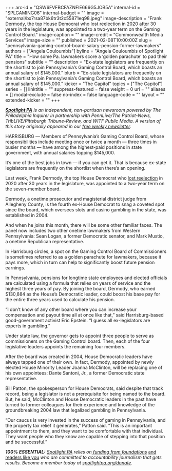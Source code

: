+++
arc-id = "QSW6FVFBCFAZNFIE666G5JOB5A"
internal-id = "SPLGAMING06"
internal-budget = ""
image = "external/bx7rsa87bk6tr3t2c55871eq98.jpeg"
image-description = "Frank Dermody, the top House Democrat who lost reelection in 2020 after 30 years in the legislature, was appointed to a two-year term on the Gaming Control Board."
image-caption = ""
image-credit = "Commonwealth Media Services"
image-size = ""
published = 2021-02-08T10:00:00Z
slug = "pennsylvania-gaming-control-board-salary-pension-former-lawmakers"
authors = ["Angela Couloumbis"]
byline = "Angela Couloumbis of Spotlight PA"
title = "How some Pa. lawmakers score a ‘golden parachute’ to pad their pensions"
subtitle = ""
description = "Ex-state legislators are frequently on the shortlist to join Pennsylvania’s Gaming Control Board, which boasts an annual salary of $145,000."
blurb = "Ex-state legislators are frequently on the shortlist to join Pennsylvania’s Gaming Control Board, which boasts an annual salary of $145,000."
kicker = "The Capitol"
topics = ["The Capitol"]
series = []
linktitle = ""
suppress-featured = false
weight = 0
url = ""
aliases = []
modal-exclude = false
no-index = false
language-code = ""
layout = ""
extended-kicker = ""
+++

<a href="https://www.spotlightpa.org/"><i><b>Spotlight PA</b></i></a><i> is an independent, non-partisan newsroom powered by The Philadelphia Inquirer in partnership with PennLive/The Patriot-News, TribLIVE/Pittsburgh Tribune-Review, and WITF Public Media. A version of this story originally appeared in our </i><a href="https://www.spotlightpa.org/newsletters"><i>free weekly newsletter</i></a><i>.</i>

HARRISBURG — Members of Pennsylvania’s Gaming Control Board, whose responsibilities include meeting once or twice a month — three times in busier months — have among the highest-paid positions in state government, with annual salaries topping $145,000.

It’s one of the best jobs in town — if you can get it. That is because ex-state legislators are frequently on the shortlist when there’s an opening.

Last week, Frank Dermody, the top House Democrat who <a href="https://www.pennlive.com/elections/2020/11/house-democrat-leader-frank-dermody-concedes-re-election-race.html">lost reelection</a> in 2020 after 30 years in the legislature, was appointed to a two-year term on the seven-member board.

Dermody, a onetime prosecutor and magisterial district judge from Allegheny County, is the fourth ex-House Democrat to snag a coveted spot since the board, which oversees slots and casino gambling in the state, was established in 2004.

<script src="https://www.spotlightpa.org/embed.js" async></script><div data-spl-embed-version="1" data-spl-src="https://www.spotlightpa.org/embeds/donate/?teaser_text=Spotlight%20PA%20provides%20essential%2C%20public-service%20journalism%20thanks%20to%20readers%20like%20you.%20Help%20us%20continue%20that%20work."></div>

And when he joins this month, there will be some other familiar faces. The panel now includes two other onetime lawmakers from Western Pennsylvania: Sean Logan, a former Democratic senator, and Mark Mustio, a onetime Republican representative.

In Harrisburg circles, a spot on the Gaming Control Board of Commissioners is sometimes referred to as a golden parachute for lawmakers, because it pays more, which in turn can help to significantly boost future pension earnings.

In Pennsylvania, pensions for longtime state employees and elected officials are calculated using a formula that relies on years of service and the highest three years of pay. By joining the board, Dermody, who earned $130,884 as the House’s Democratic leader, could boost his base pay for the entire three years used to calculate his pension.

“I don’t know of any other board where you can increase your compensation and payout time all at once like that,” said Harrisburg-based good-government activist Eric Epstein. “I guess all ex-legislators are experts in gambling.”

Under state law, the governor gets to appoint three people to serve as commissioners on the Gaming Control board. Then, each of the four legislative leaders appoints the remaining four members.

After the board was created in 2004, House Democratic leaders have always tapped one of their own. In fact, Dermody, appointed by newly elected House Minority Leader Joanna McClinton, will be replacing one of his own appointees: Dante Santoni, Jr., a former Democratic state representative.

<script src="https://www.spotlightpa.org/embed.js" async></script><div data-spl-embed-version="1" data-spl-src="https://www.spotlightpa.org/embeds/newsletter/"></div>

Bill Patton, the spokesperson for House Democrats, said despite that track record, being a legislator is not a prerequisite for being named to the board. But, he said, McClinton and House Democratic leaders in the past have turned to former colleagues for their experience and knowledge of the groundbreaking 2004 law that legalized gambling in Pennsylvania.

“Our caucus is very invested in the success of gaming in Pennsylvania, and the property tax relief it generates,” Patton said. “This is an important appointment to them, and they want to be comfortable with that individual. They want people who they know are capable of stepping into that position and be successful.”

<i><b>100% ESSENTIAL:</b></i><i> </i><a href="https://www.spotlightpa.org/"><i>Spotlight PA</i></a><i> relies on</i><a href="https://www.spotlightpa.org/support"><i> funding from foundations</i></a><i> </i><a href="https://www.spotlightpa.org/support">and readers like you</a><i> who are committed to accountability journalism that gets results. Become a member today at </i><a href="http://spotlightpa.fundjournalism.org/donate?campaign=701Dn000000YgovIAC"><i>spotlightpa.org/donate</i></a><i>.</i>

